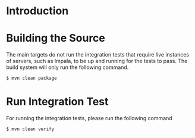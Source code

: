 # Introduction

# Building the Source
The main targets do not run the integration tests that require live instances of servers, such as Impala, to be up and running for the tests to pass. 
The build system will only run the following command.

```
$ mvn clean package
```

# Run Integration Test
For running the integration tests, please run the following command

```
$ mvn clean verify
```

